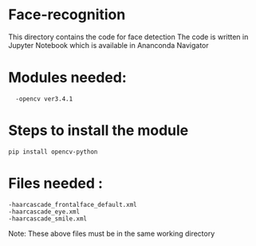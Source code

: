 # Face-recognition  
This directory contains the code for face detection
The code is written in Jupyter Notebook which is available in Ananconda Navigator
# Modules needed:
      -opencv ver3.4.1  
# Steps to install the module
    pip install opencv-python 
# Files needed :
    -haarcascade_frontalface_default.xml
    -haarcascade_eye.xml 
    -haarcascade_smile.xml
 Note: These above files must be in the same working directory    
 
 
